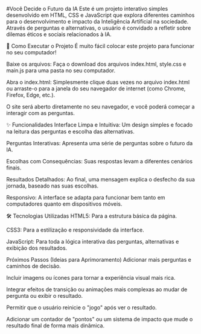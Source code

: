 #Você Decide o Futuro da IA
Este é um projeto interativo simples desenvolvido em HTML, CSS e JavaScript que explora diferentes caminhos para o desenvolvimento e impacto da Inteligência Artificial na sociedade. Através de perguntas e alternativas, o usuário é convidado a refletir sobre dilemas éticos e sociais relacionados à IA.

🚀 Como Executar o Projeto
É muito fácil colocar este projeto para funcionar no seu computador!

Baixe os arquivos: Faça o download dos arquivos index.html, style.css e main.js para uma pasta no seu computador.

Abra o index.html: Simplesmente clique duas vezes no arquivo index.html ou arraste-o para a janela do seu navegador de internet (como Chrome, Firefox, Edge, etc.).

O site será aberto diretamente no seu navegador, e você poderá começar a interagir com as perguntas.

✨ Funcionalidades
Interface Limpa e Intuitiva: Um design simples e focado na leitura das perguntas e escolha das alternativas.

Perguntas Interativas: Apresenta uma série de perguntas sobre o futuro da IA.

Escolhas com Consequências: Suas respostas levam a diferentes cenários finais.

Resultados Detalhados: Ao final, uma mensagem explica o desfecho da sua jornada, baseado nas suas escolhas.

Responsivo: A interface se adapta para funcionar bem tanto em computadores quanto em dispositivos móveis.

🛠️ Tecnologias Utilizadas
HTML5: Para a estrutura básica da página.

CSS3: Para a estilização e responsividade da interface.

JavaScript: Para toda a lógica interativa das perguntas, alternativas e exibição dos resultados.

Próximos Passos (Ideias para Aprimoramento)
Adicionar mais perguntas e caminhos de decisão.

Incluir imagens ou ícones para tornar a experiência visual mais rica.

Integrar efeitos de transição ou animações mais complexas ao mudar de pergunta ou exibir o resultado.

Permitir que o usuário reinicie o "jogo" após ver o resultado.

Adicionar um contador de "pontos" ou um sistema de impacto que mude o resultado final de forma mais dinâmica.
